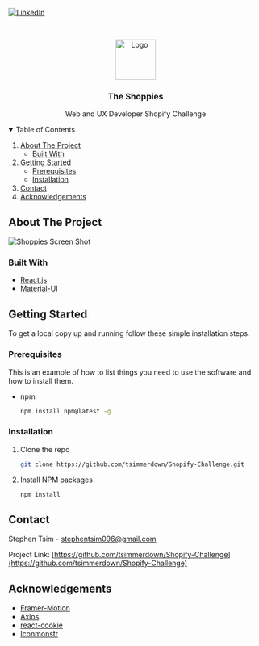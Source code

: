 
[![LinkedIn][linkedin-shield]][linkedin-url]

<!-- PROJECT LOGO -->
<br />
<p align="center">
  <a href="https://github.com/othneildrew/Best-README-Template">
    <img src="images/shopify.png" alt="Logo" width="80" height="80">
  </a>

  <h3 align="center">The Shoppies</h3>

  <p align="center">
    Web and UX Developer Shopify Challenge
  </p>
</p>



<!-- TABLE OF CONTENTS -->
<details open="open">
  <summary>Table of Contents</summary>
  <ol>
    <li>
      <a href="#about-the-project">About The Project</a>
      <ul>
        <li><a href="#built-with">Built With</a></li>
      </ul>
    </li>
    <li>
      <a href="#getting-started">Getting Started</a>
      <ul>
        <li><a href="#prerequisites">Prerequisites</a></li>
        <li><a href="#installation">Installation</a></li>
      </ul>
    </li>
    <li><a href="#contact">Contact</a></li>
    <li><a href="#acknowledgements">Acknowledgements</a></li>
  </ol>
</details>



<!-- ABOUT THE PROJECT -->
## About The Project

[![Shoppies Screen Shot][project-screenshot]](https://stephens-shoppies.netlify.app/)



### Built With

* [React.js](https://reactjs.org/)
* [Material-UI](https://material-ui.com/)


<!-- GETTING STARTED -->
## Getting Started

To get a local copy up and running follow these simple installation steps.

### Prerequisites

This is an example of how to list things you need to use the software and how to install them.
* npm
  ```sh
  npm install npm@latest -g
  ```

### Installation

1. Clone the repo
   ```sh
   git clone https://github.com/tsimmerdown/Shopify-Challenge.git
   ```
2. Install NPM packages
   ```sh
   npm install
   ```

<!-- CONTACT -->
## Contact

Stephen Tsim - stephentsim096@gmail.com

Project Link: [https://github.com/tsimmerdown/Shopify-Challenge](https://github.com/tsimmerdown/Shopify-Challenge)



<!-- ACKNOWLEDGEMENTS -->
## Acknowledgements
* [Framer-Motion](https://www.framer.com/motion/)
* [Axios](https://www.npmjs.com/package/axios)
* [react-cookie](https://www.npmjs.com/package/react-cookie)
* [Iconmonstr](https://iconmonstr.com/)





<!-- MARKDOWN LINKS & IMAGES -->

[linkedin-shield]: https://img.shields.io/badge/-LinkedIn-black.svg?style=for-the-badge&logo=linkedin&colorB=555
[linkedin-url]: https://www.linkedin.com/in/stephen-tsim/
[project-screenshot]: images/screenshot.png